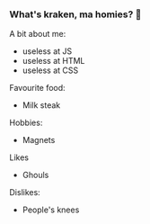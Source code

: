 ### What's kraken, ma homies? 👋

<!--
**Connell97/Connell97** is a ✨ _special_ ✨ repository because its `README.md` (this file) appears on your GitHub profile.

Here are some ideas to get you started:

- 🔭 I’m currently working on ...
- 🌱 I’m currently learning ...
- 👯 I’m looking to collaborate on ...
- 🤔 I’m looking for help with ...
- 💬 Ask me about ...
- 📫 How to reach me: ...
- 😄 Pronouns: ...
- ⚡ Fun fact: ...
-->

A bit about me:

- useless at JS
- useless at HTML
- useless at CSS

Favourite food:
- Milk steak

Hobbies:
- Magnets

Likes
- Ghouls

Dislikes:
- People's knees